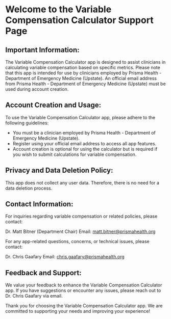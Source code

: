 # Welcome to the Variable Compensation Calculator Support Page

## Important Information:

The Variable Compensation Calculator app is designed to assist clinicians in calculating variable compensation based on specific metrics.
Please note that this app is intended for use by clinicians employed by Prisma Health - Department of Emergency Medicine (Upstate).
An official email address from Prisma Health - Department of Emergency Medicine (Upstate) must be used during account creation.

## Account Creation and Usage:

To use the Variable Compensation Calculator app, please adhere to the following guidelines:

- You must be a clinician employed by Prisma Health - Department of Emergency Medicine (Upstate).
- Register using your official email address to access all app features.
- Account creation is optional for using the calculator but is required if you wish to submit calculations for variable compensation.

## Privacy and Data Deletion Policy:

This app does not collect any user data. Therefore, there is no need for a data deletion process.

## Contact Information:

For inquiries regarding variable compensation or related policies, please contact:

Dr. Matt Bitner (Department Chair)
Email: matt.bitner@prismahealth.org

For any app-related questions, concerns, or technical issues, please contact:

Dr. Chris Gaafary
Email: chris.gaafary@prismahealth.org

## Feedback and Support:

We value your feedback to enhance the Variable Compensation Calculator app. If you have suggestions or encounter any issues, please reach out to Dr. Chris Gaafary via email.

Thank you for choosing the Variable Compensation Calculator app. We are committed to supporting your needs and improving your experience!
